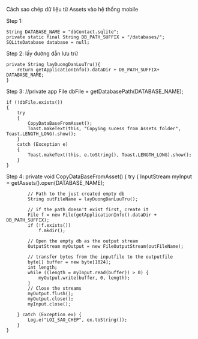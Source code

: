 Cách sao chép dữ liệu từ Assets vào hệ thống mobile

Step 1: 

    String DATABASE_NAME = "dbContact.sqlite";
    private static final String DB_PATH_SUFFIX = "/databases/";
    SQLiteDatabase database = null;

Step 2: lấy đường dẫn lưu trữ

    private String layDuongDanLuuTru(){
        return getApplicationInfo().dataDir + DB_PATH_SUFFIX+ DATABASE_NAME;
    }

Step 3: 
//private app
    File dbFile = getDatabasePath(DATABASE_NAME);

    if (!dbFile.exists())
    {
        try
        {
            CopyDataBaseFromAsset();
            Toast.makeText(this, "Copying sucess from Assets folder", Toast.LENGTH_LONG).show();
        }
        catch (Exception e)
        {
            Toast.makeText(this, e.toString(), Toast.LENGTH_LONG).show();
        }
    }

Step 4: 
    private void CopyDataBaseFromAsset() {
        try {
            InputStream myInput = getAssets().open(DATABASE_NAME);

            // Path to the just created empty db
            String outFileName = layDuongDanLuuTru();
            
            // if the path doesn't exist first, create it
            File f = new File(getApplicationInfo().dataDir + DB_PATH_SUFFIX);
            if (!f.exists())
                f.mkdir();

            // Open the empty db as the output stream
            OutputStream myOutput = new FileOutputStream(outFileName);

            // transfer bytes from the inputfile to the outputfile
            byte[] buffer = new byte[1024];
            int length;
            while ((length = myInput.read(buffer)) > 0) {
                myOutput.write(buffer, 0, length);
            }
            // Close the streams
            myOutput.flush();
            myOutput.close();
            myInput.close();
            
        } catch (Exception ex) {
            Log.e("LOI_SAO_CHEP", ex.toString());
        }
    }
